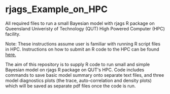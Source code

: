 # rjags_Example_on_HPC

All required files to run a small Bayesian model with rjags R package on Queensland Univeristy of Technology (QUT) High Powered Computer (HPC) facility.

Note: These instructions assume user is familiar with running R script files in HPC. Instructions on how to submit an R code to the HPC can be found [here.](https://gist.github.com/brfitzpatrick/132cedf8206ef45abe41f3552819a909)

The aim of this repository is to supply R code to run small and simple Bayesian model on rjags R package on QUT's HPC. Code includes commands to save basic model summary onto separate text files, and three model diagnostics plots (the trace, auto-correlation and density plots) which will be saved as separate pdf files once the code is run.
